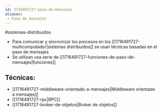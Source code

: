 ```yaml
---
id: 1716491727-paso-de-mensajes
aliases:
 - Paso de mensajes
---
```


#sistemas-distribuidos 

- Para comunicar y sincronizar los procesos en los [[1716491727-multicomputador|sistemas distribuidos]] se usan técnicas basadas en el paso de mensajes
- Se utilizan usa serie de [[1716491727-funciones-de-paso-de-mensajes|funciones]]

## Técnicas:

- [[1716491727-middleware-orientado-a-mensajes|Middleware orientado a mensajes]]
- [[1716491727-rpc|RPC]]
- [[1716491727-broker-de-objetos|Broker de objetos]]

